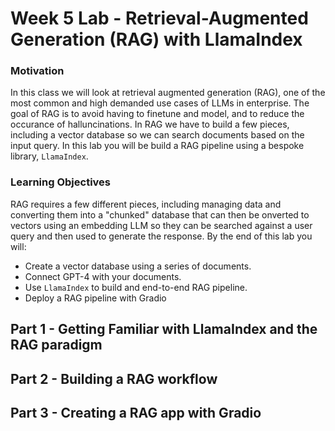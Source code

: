 # Week 5 Lab  - Retrieval-Augmented Generation (RAG) with LlamaIndex

### Motivation
In this class we will look at retrieval augmented generation (RAG), one of the most common and high demanded use cases of LLMs in enterprise. The goal of RAG is to avoid having to finetune and model, and to reduce the occurance of halluncinations. In RAG we have to build a few pieces, including a vector database so we can search documents based on the input query. In this lab you will be build a RAG pipeline using a bespoke library, `LlamaIndex`.

### Learning Objectives
RAG requires a few different pieces, including managing data and converting them into a "chunked" database that can then be onverted to vectors using an embedding LLM so they can be searched against a user query and then used to generate the response. By the end of this lab you will:
- Create a vector database using a series of documents.
- Connect GPT-4 with your documents. 
- Use `LlamaIndex` to build and end-to-end RAG pipeline.
- Deploy a RAG pipeline with Gradio


## Part 1 - Getting Familiar with LlamaIndex and the RAG paradigm

  
## Part 2 - Building a RAG workflow

  
## Part 3 - Creating a RAG app with Gradio
